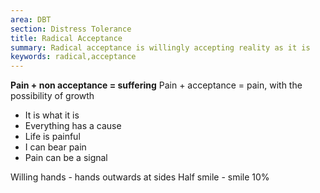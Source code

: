 ```yaml
---
area: DBT
section: Distress Tolerance
title: Radical Acceptance
summary: Radical acceptance is willingly accepting reality as it is
keywords: radical,acceptance
---
```

**Pain + non acceptance = suffering**
Pain + acceptance = pain, with the possibility of growth
* It is what it is
* Everything has a cause
* Life is painful
* I can bear pain
* Pain can be a signal

Willing hands - hands outwards at sides
Half smile - smile 10%
